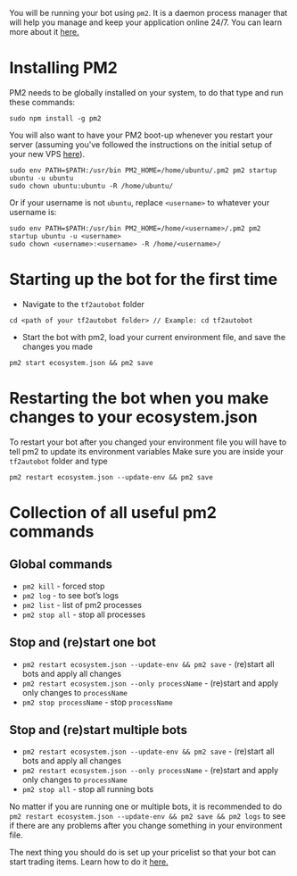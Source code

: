 You will be running your bot using `pm2`. It is a daemon process manager that will help you manage and keep your application online 24/7. 
You can learn more about it [here.](https://pm2.keymetrics.io/)

# Installing PM2
PM2 needs to be globally installed on your system, to do that type and run these commands:
```
sudo npm install -g pm2
```

You will also want to have your PM2 boot-up whenever you restart your server (assuming you've followed the instructions on the initial setup of your new VPS [here](https://github.com/idinium96/tf2autobot/wiki/Getting-a-VPS#initial-setup-of-your-vps)).
```
sudo env PATH=$PATH:/usr/bin PM2_HOME=/home/ubuntu/.pm2 pm2 startup ubuntu -u ubuntu
sudo chown ubuntu:ubuntu -R /home/ubuntu/
```

Or if your username is not `ubuntu`, replace `<username>` to whatever your username is:
```
sudo env PATH=$PATH:/usr/bin PM2_HOME=/home/<username>/.pm2 pm2 startup ubuntu -u <username>
sudo chown <username>:<username> -R /home/<username>/
```

# Starting up the bot for the first time
- Navigate to the `tf2autobot` folder
```
cd <path of your tf2autobot folder> // Example: cd tf2autobot
```

- Start the bot with pm2, load your current environment file, and save the changes you made
```
pm2 start ecosystem.json && pm2 save
```

# Restarting the bot when you make changes to your ecosystem.json
To restart your bot after you changed your environment file you will have to tell pm2 to update its environment variables
Make sure you are inside your `tf2autobot` folder and type
```
pm2 restart ecosystem.json --update-env && pm2 save
```

# Collection of all useful pm2 commands

## Global commands
- `pm2 kill` - forced stop 
- `pm2 log` - to see bot’s logs 
- `pm2 list` - list of pm2 processes 
- `pm2 stop all` - stop all processes

## Stop and (re)start one bot
- `pm2 restart ecosystem.json --update-env && pm2 save` - (re)start all bots and apply all changes 
- `pm2 restart ecosystem.json --only processName` - (re)start and apply only changes to `processName`
- `pm2 stop processName` - stop `processName`

## Stop and (re)start multiple bots
- `pm2 restart ecosystem.json --update-env && pm2 save` - (re)start all bots and apply all changes 
- `pm2 restart ecosystem.json --only processName` - (re)start and apply only changes to `processName`
- `pm2 stop all` - stop all running bots

No matter if you are running one or multiple bots, it is recommended to do `pm2 restart ecosystem.json --update-env && pm2 save && pm2 logs` to see if there are any problems after you change something in your environment file.

The next thing you should do is set up your pricelist so that your bot can start trading items. Learn how to do it [here.](https://github.com/TF2Autobot/tf2autobot/wiki/What-is-the-pricelist%3F)
